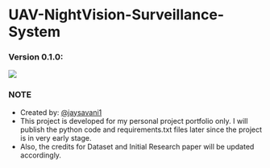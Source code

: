 # UAV-NightVision-Surveillance-System

### Version 0.1.0:
![](https://github.com/jaysavani1/UAV-NightVision-Surveillance-System/blob/main/assets/UAV.png)

### NOTE
- Created by: [@jaysavani1](https://www.github.com/jaysavani1)
- This project is developed for my personal project portfolio only. I will publish the python code and requirements.txt files later since the project is in very early stage.
- Also, the credits for Dataset and Initial Research paper will be updated accordingly.
